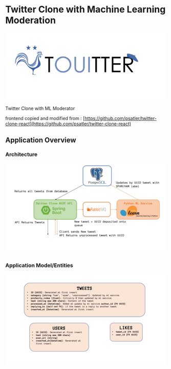 # Twitter Clone with Machine Learning Moderation

![Touitter](react-webapp/src/img/touitter-logo.jpeg)

 Twitter Clone with ML Moderator

 frontend copied and modified from : [https://github.com/psatler/twitter-clone-react](https://github.com/psatler/twitter-clone-react)

## Application Overview

### Architecture

![architecture-overview](docs/architecture-overview.jpg)

### Application Model/Entities

![entities-overview](docs/entities-overview.jpg)